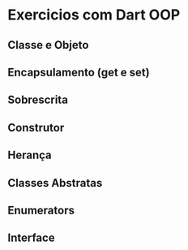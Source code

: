 # Exercicios com Dart OOP

## Classe e Objeto
## Encapsulamento (get e set)
## Sobrescrita
## Construtor
## Herança
## Classes Abstratas
## Enumerators
## Interface
